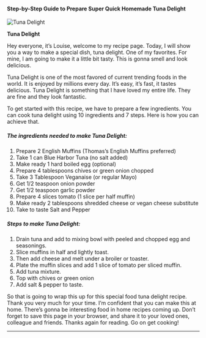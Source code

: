             

#### Step-by-Step Guide to Prepare Super Quick Homemade Tuna Delight

![Tuna Delight](https://img-global.cpcdn.com/recipes/8fa090f2c7f29790/751x532cq70/tuna-delight-recipe-main-photo.jpg)

**Tuna Delight**

Hey everyone, it’s Louise, welcome to my recipe page. Today, I will show you a way to make a special dish, tuna delight. One of my favorites. For mine, I am going to make it a little bit tasty. This is gonna smell and look delicious.

Tuna Delight is one of the most favored of current trending foods in the world. It is enjoyed by millions every day. It’s easy, it’s fast, it tastes delicious. Tuna Delight is something that I have loved my entire life. They are fine and they look fantastic.

To get started with this recipe, we have to prepare a few ingredients. You can cook tuna delight using 10 ingredients and 7 steps. Here is how you can achieve that.

##### The ingredients needed to make Tuna Delight:

1.  Prepare 2 English Muffins (Thomas’s English Muffins preferred)
2.  Take 1 can Blue Harbor Tuna (no salt added)
3.  Make ready 1 hard boiled egg (optional)
4.  Prepare 4 tablespoons chives or green onion chopped
5.  Take 3 Tablespoon Veganaise (or regular Mayo)
6.  Get 1/2 teaspoon onion powder
7.  Get 1/2 teaspoon garlic powder
8.  Prepare 4 slices tomato (1 slice per half muffin)
9.  Make ready 2 tablespoons shredded cheese or vegan cheese substitute
10.  Take to taste Salt and Pepper

##### Steps to make Tuna Delight:

1.  Drain tuna and add to mixing bowl with peeled and chopped egg and seasonings.
2.  Slice muffins in half and lightly toast.
3.  Then add cheese and melt under a broiler or toaster.
4.  Plate the muffin slices and add 1 slice of tomato per sliced muffin.
5.  Add tuna mixture.
6.  Top with chives or green onion
7.  Add salt & pepper to taste.

So that is going to wrap this up for this special food tuna delight recipe. Thank you very much for your time. I’m confident that you can make this at home. There’s gonna be interesting food in home recipes coming up. Don’t forget to save this page in your browser, and share it to your loved ones, colleague and friends. Thanks again for reading. Go on get cooking!

* * *
